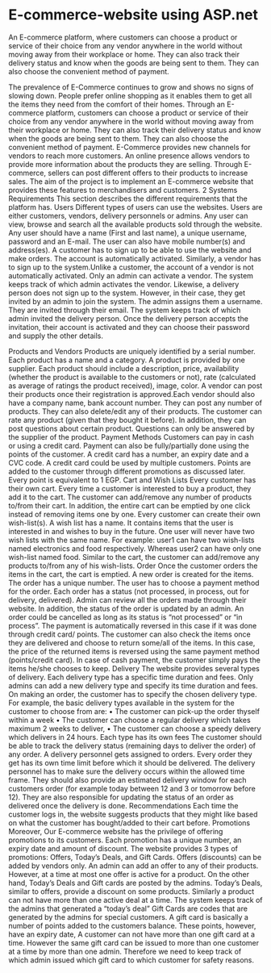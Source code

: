 # E-commerce-website using ASP.net
An E-commerce platform, where customers can choose a product or service of their choice from any vendor anywhere in the world without moving away from their workplace or home. They can also track their delivery status and know when the goods are being sent to them. They can also choose the convenient method of payment.


The prevalence of E-Commerce continues to grow and shows no signs of slowing down. People prefer
online shopping as it enables them to get all the items they need from the comfort of their homes.
Through an E-commerce platform, customers can choose a product or service of their choice from any
vendor anywhere in the world without moving away from their workplace or home. They can also track
their delivery status and know when the goods are being sent to them. They can also choose the convenient
method of payment.
E-Commerce provides new channels for vendors to reach more customers. An online presence allows vendors
to provide more information about the products they are selling. Through E-commerce, sellers can
post different offers to their products to increase sales.
The aim of the project is to implement an E-commerce website that provides these features to merchandisers
and customers.
2 Systems Requirements
This section describes the different requirements that the platform has.
Users
Different types of users can use the websites. Users are either customers, vendors, delivery personnels or
admins.
Any user can view, browse and search all the available products sold through the website. Any user should
have a name (First and last name), a unique username, password and an E-mail. The user can also have
mobile number(s) and address(es).
A customer has to sign up to be able to use the website and make orders. The account is automatically
activated.
Similarly, a vendor has to sign up to the system.Unlike a customer, the account of a vendor is not
automatically activated. Only an admin can activate a vendor. The system keeps track of which admin
activates the vendor.
Likewise, a delivery person does not sign up to the system. However, in their case, they get invited by
an admin to join the system. The admin assigns them a username. They are invited through their email.
The system keeps track of which admin invited the delivery person. Once the delivery person accepts the
invitation, their account is activated and they can choose their password and supply the other details.

Products and Vendors
Products are uniquely identified by a serial number. Each product has a name and a category. A product
is provided by one supplier. Each product should include a description, price, availability (whether the
product is available to the customers or not), rate (calculated as average of ratings the product received),
image, color.
A vendor can post their products once their registration is approved.Each vendor should also have a
company name, bank account number. They can post any number of products. They can also delete/edit
any of their products.
The customer can rate any product (given that they bought it before). In addition, they can post questions
about certain product. Questions can only be answered by the supplier of the product.
Payment Methods
Customers can pay in cash or using a credit card. Payment can also be fully/partially done using the
points of the customer. A credit card has a number, an expiry date and a CVC code. A credit card could
be used by multiple customers.
Points are added to the customer through different promotions as discussed later. Every point is equivalent
to 1 EGP.
Cart and Wish Lists
Every customer has their own cart. Every time a customer is interested to buy a product, they add it
to the cart. The customer can add/remove any number of products to/from their cart. In addition, the
entire cart can be emptied by one click instead of removing items one by one.
Every customer can create their own wish-list(s). A wish list has a name. It contains items that the user
is interested in and wishes to buy in the future. One user will never have two wish lists with the same
name. For example: user1 can have two wish-lists named electronics and food respectively. Whereas user2
can have only one wish-list named food. Similar to the cart, the customer can add/remove any products
to/from any of his wish-lists.
Order
Once the customer orders the items in the cart, the cart is emptied. A new order is created for the items.
The order has a unique number. The user has to choose a payment method for the order. Each order has
a status (not processed, in process, out for delivery, delivered). Admin can review all the orders made
through their website. In addition, the status of the order is updated by an admin.
An order could be cancelled as long as its status is “not processed” or “in process”. The payment is
automatically reversed in this case if it was done through credit card/ points.
The customer can also check the items once they are delivered and choose to return some/all of the items.
In this case, the price of the returned items is reversed using the same payment method (points/credit
card). In case of cash payment, the customer simply pays the items he/she chooses to keep.
Delivery
The website provides several types of delivery. Each delivery type has a specific time duration and fees.
Only admins can add a new delivery type and specify its time duration and fees.
On making an order, the customer has to specify the chosen delivery type.
For example, the basic delivery types available in the system for the customer to choose from are:
• The customer can pick-up the order thyself within a week
• The customer can choose a regular delivery which takes maximum 2 weeks to deliver,
• The customer can choose a speedy delivery which delivers in 24 hours.
Each type has its own fees
The customer should be able to track the delivery status (remaining days to deliver the order) of any
order.
A delivery personnel gets assigned to orders. Every order they get has its own time limit before which it
should be delivered. The delivery personnel has to make sure the delivery occurs within the allowed time
frame. They should also provide an estimated delivery window for each customers order (for example
today between 12 and 3 or tomorrow before 12). They are also responsible for updating the status of an
order as delivered once the delivery is done.
Recommendations
Each time the customer logs in, the website suggests products that they might like based on what the
customer has bought/added to their cart before.
Promotions
Moreover, Our E-commerce website has the privilege of offering promotions to its customers. Each promotion
has a unique number, an expiry date and amount of discount. The website provides 3 types of
promotions: Offers, Today’s Deals, and Gift Cards. Offers (discounts) can be added by vendors only. An
admin can add an offer to any of their products. However, at a time at most one offer is active for a
product. On the other hand, Today’s Deals and Gift cards are posted by the admins. Today’s Deals,
similar to offers, provide a discount on some products. Similarly a product can not have more than one
active deal at a time. The system keeps track of the admins that generated a “today’s deal”
Gift Cards are codes that are generated by the admins for special customers. A gift card is basically a
number of points added to the customers balance. These points, however, have an expiry date, A customer
can not have more than one gift card at a time. However the same gift card can be issued to more than
one customer at a time by more than one admin. Therefore we need to keep track of which admin issued
which gift card to which customer for safety reasons.
